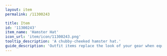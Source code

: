 ```yaml
---
layout: item
permalink: /11300243

title: Item
id: '11300243'
item_name: 'Hamster Hat'
icon_url: 'item/icon/11300243.png'
tooltip_description: 'A chubby-cheeked hamster hat.'
guide_description: 'Outfit items replace the look of your gear when equipped.'
---
```

